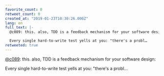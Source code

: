 ```yaml
---
favorite_count: 0
retweet_count: 0
created_at: "2019-01-23T10:30:26.000Z"
lang: en
full_text: |-
  @c089: this. also, TDD is a feedback mechanism for your software design:

  Every single hard-to-write test yells at you: "there's a probl…
retweeted: true
---
```


[@c089](https://twitter.com/c089): this. also, TDD is a feedback mechanism for
your software design:

Every single hard-to-write test yells at you: "there's a probl…
